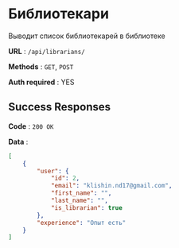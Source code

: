 # Библиотекари

Выводит список библиотекарей в библиотеке

**URL** : `/api/librarians/`

**Methods** : `GET`, `POST`

**Auth required** : YES

## Success Responses

**Code** : `200 OK`

**Data** :

```json
[
    {
        "user": {
            "id": 2,
            "email": "klishin.nd17@gmail.com",
            "first_name": "",
            "last_name": "",
            "is_librarian": true
        },
        "experience": "Опыт есть"
    }
]
```